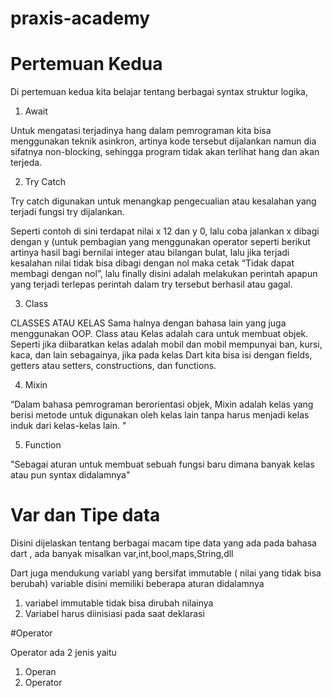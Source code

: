 # praxis-academy
# Pertemuan Kedua

Di pertemuan kedua kita belajar tentang berbagai syntax struktur logika, 

1. Await

Untuk mengatasi terjadinya hang dalam pemrograman kita bisa menggunakan teknik asinkron, artinya kode tersebut dijalankan namun dia sifatnya non-blocking, sehingga program tidak akan terlihat hang dan akan terjeda.

2. Try Catch 

Try catch digunakan untuk menangkap pengecualian atau kesalahan yang terjadi fungsi try dijalankan.

Seperti contoh  di sini terdapat nilai x 12 dan y 0, lalu coba jalankan x dibagi dengan y (untuk pembagian yang menggunakan operator seperti berikut artinya hasil bagi bernilai integer atau bilangan bulat,  lalu jika terjadi  kesalahan nilai tidak bisa dibagi dengan nol maka cetak “Tidak dapat membagi dengan nol”, lalu finally disini adalah melakukan perintah apapun yang terjadi terlepas perintah dalam try tersebut berhasil atau gagal.

3. Class

CLASSES ATAU KELAS
Sama halnya dengan bahasa lain yang juga menggunakan OOP. Class atau Kelas adalah cara untuk membuat objek.   Seperti  jika diibaratkan  kelas adalah mobil  dan mobil mempunyai ban, kursi, kaca, dan lain sebagainya, jika pada kelas Dart kita bisa isi dengan fields, getters atau setters, constructions, dan functions.

4. Mixin

“Dalam bahasa pemrograman berorientasi objek, Mixin adalah kelas yang berisi metode untuk digunakan oleh kelas lain tanpa harus menjadi kelas induk dari kelas-kelas lain. "

5. Function

"Sebagai aturan untuk membuat sebuah fungsi baru dimana banyak kelas atau pun syntax didalamnya"

# Var dan Tipe data

Disini dijelaskan tentang berbagai macam tipe data yang ada
pada bahasa dart , ada banyak misalkan var,int,bool,maps,String,dll

Dart juga mendukung variabl yang bersifat 
immutable ( nilai yang tidak bisa berubah)
variable disini memiliki beberapa aturan didalamnya

1. variabel immutable tidak bisa dirubah nilainya
2. Variabel harus diinisiasi pada saat deklarasi

#Operator

Operator ada 2 jenis yaitu

1.  Operan
2.  Operator



